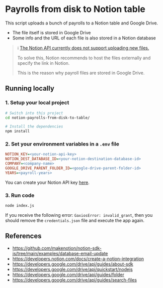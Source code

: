 # Payrolls from disk to Notion table

This script uploads a bunch of payrolls to a Notion table and Google Drive.

* The file itself is stored in Google Drive
* Some info and the URL of each file is also stored in a Notion database

> ℹ️ [The Notion API currently does not support uploading new files.](https://developers.notion.com/docs/working-with-files-and-media#uploading-files-and-media-via-the-notion-api)
> 
> To solve this, Notion recommends to host the files externally and specify the link in Notion.
>
> This is the reason why payroll files are stored in Google Drive.

## Running locally

### 1. Setup your local project

```sh
# Switch into this project
cd notion-payrolls-from-disk-to-table/

# Install the dependencies
npm install
```

### 2. Set your environment variables in a `.env` file

```ini
NOTION_KEY=<your-notion-api-key>
NOTION_DEST_DATABASE_ID=<your-notion-destination-database-id>
COMPANY=<company-name>
GOOGLE_DRIVE_PARENT_FOLDER_ID=<google-drive-parent-folder-id>
YEARS=<payroll-years>
```

You can create your Notion API key [here](https://www.notion.com/my-integrations).

### 3. Run code

```sh
node index.js
```

If you receive the following error: `GaxiosError: invalid_grant`, then you should remove the `credentials.json` file and execute the app again.

## References
* https://github.com/makenotion/notion-sdk-js/tree/main/examples/database-email-update
* https://developers.notion.com/docs/create-a-notion-integration
* https://developers.google.com/drive/api/guides/about-sdk
* https://developers.google.com/drive/api/quickstart/nodejs
* https://developers.google.com/drive/api/guides/folder
* https://developers.google.com/drive/api/guides/search-files
